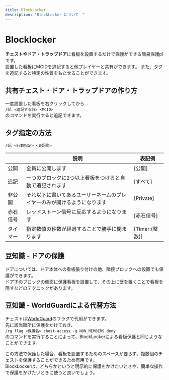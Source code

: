 ```yaml
---
title: BlockLocker
description: "BlockLocker について　"
---
```


# Blocklocker

**チェストやドア・トラップドア**に看板を設置するだけで保護ができる簡易保護plです。  
設置した看板にMCIDを追記すると他プレイヤーと共有ができます。
また、タグを追記すると特定の性質をもたせることができます。

## 共有チェスト・ドア・トラップドアの作り方

一度設置した看板を右クリックしてから  
`/bl <追記する行> <MCID>`  
のコマンドを実行すると追記できます。

## タグ指定の方法

```plaintext
/bl <行数指定> <表記例>
```

|          | 説明                                   | 表記例  |
| --- |---| ---|
| 公開 | 全員に公開します                             | [公開]  |
| 追記 | 一つのブロックに2つ以上看板をつけると自動で追記されます         | [すべて]|
| 非公開| それ以下に書いてあるユーザーネームのプレイヤーのみが開けるようになります | [Private]|
| 赤石信号 | レッドストーン信号に反応するようになります                | [赤石信号]|
| タイマー | 指定数値の秒数が経過することで勝手に閉まります              | [Timer:(整数)] |

## 豆知識 - ドアの保護
ドアについては、ドア本体への看板張り付けの他、隣接ブロックへの設置でも保護ができます。  
ドア下のブロックの側面に保護看板を設置して、その上に壁を置くことで看板を隠すなどのテクニックがあります。

## 豆知識 - WorldGuardによる代替方法

チェストは[WorldGuard](/plugin/worldguard)のフラグで代用ができます。  
先に該当箇所に保護をかけておき、  
`/rg flag <保護名> chest-access -g NON_MEMBERS deny`  
のコマンドを実行することによって、BlockLockerによる看板保護と同じようなことができます。

この方法で保護した場合、看板を設置するためのスペースが要らず、複数個のチェストを保護することができるため有用です。  
BlockLockerは、どちらかというと明示的に保護をかけたいときや、簡単な操作で保護をかけたいときに使うと良いでしょう。